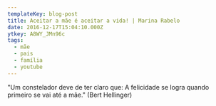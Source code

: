 ```yaml
---
templateKey: blog-post
title: Aceitar a mãe é aceitar a vida! | Marina Rabelo
date: 2016-12-17T15:04:10.000Z
ytkey: A8WY_JMn96c
tags:
  - mãe
  - pais
  - família
  - youtube
---
```

"Um constelador deve de ter claro que: A felicidade se logra quando primeiro se vai até a mãe." (Bert Hellinger)
